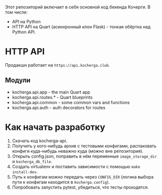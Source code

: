 Этот репозиторий включает в себя основной код бекенда Кочерги. В том числе:

* API на Python
* HTTP API на Quart (асинхронный клон Flask) - тонкая обёртка над Python API.

# HTTP API

Продакшн работает на `https://api.kocherga.club`.

## Модули

* kocherga.api.app - the main Quart app
* kocherga.api.routes.* - Quart blueprints
* kocherga.api.common - some common vars and functions
* kocherga.api.auth - auth decorators for routes

# Как начать разработку

1. Скачать код kocherga-api.
2. Получить у кого-нибудь архив с тестовыми конфигами, распаковать конфиги куда-нибудь неважно куда (можно вне репозитория).
3. Открыть config.json, поправить в нём переменные `image_storage_dir` и `kocherga_db_file`.
4. Создать virtualenv и поставить зависимости c помощью `make install-dev`.
5. Путь к конфигам можно передать через `CONFIG_DIR` (логика выбора пути к конфигам находится в `kocherga.config`).
6. Попробовать запустить pytest, убедиться, что тесты проходятся.
